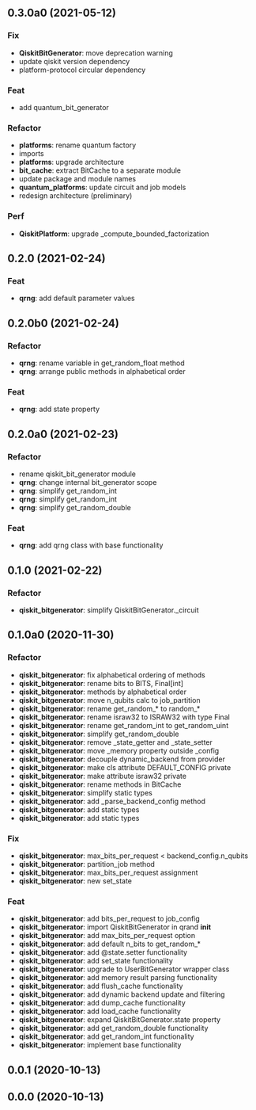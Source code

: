 ## 0.3.0a0 (2021-05-12)

### Fix

- **QiskitBitGenerator**: move deprecation warning
- update qiskit version dependency
- platform-protocol circular dependency

### Feat

- add quantum_bit_generator

### Refactor

- **platforms**: rename quantum factory
- imports
- **platforms**: upgrade architecture
- **bit_cache**: extract BitCache to a separate module
- update package and module names
- **quantum_platforms**: update circuit and job models
- redesign architecture (preliminary)

### Perf

- **QiskitPlatform**: upgrade _compute_bounded_factorization

## 0.2.0 (2021-02-24)

### Feat

- **qrng**: add default parameter values

## 0.2.0b0 (2021-02-24)

### Refactor

- **qrng**: rename variable in get_random_float method
- **qrng**: arrange public methods in alphabetical order

### Feat

- **qrng**: add state property

## 0.2.0a0 (2021-02-23)

### Refactor

- rename qiskit_bit_generator module
- **qrng**: change internal bit_generator scope
- **qrng**: simplify get_random_int
- **qrng**: simplify get_random_int
- **qrng**: simplify get_random_double

### Feat

- **qrng**: add qrng class with base functionality

## 0.1.0 (2021-02-22)

### Refactor

- **qiskit_bitgenerator**: simplify QiskitBitGenerator._circuit

## 0.1.0a0 (2020-11-30)

### Refactor

- **qiskit_bitgenerator**: fix alphabetical ordering of methods
- **qiskit_bitgenerator**: rename bits to BITS, Final[int]
- **qiskit_bitgenerator**: methods by alphabetical order
- **qiskit_bitgenerator**: move n_qubits calc to job_partition
- **qiskit_bitgenerator**: rename get_random_* to random_*
- **qiskit_bitgenerator**: rename israw32 to ISRAW32 with type Final
- **qiskit_bitgenerator**: rename get_random_int to get_random_uint
- **qiskit_bitgenerator**: simplify get_random_double
- **qiskit_bitgenerator**: remove _state_getter and _state_setter
- **qiskit_bitgenerator**: move _memory property outside _config
- **qiskit_bitgenerator**: decouple dynamic_backend from provider
- **qiskit_bitgenerator**: make cls attribute DEFAULT_CONFIG private
- **qiskit_bitgenerator**: make attribute israw32 private
- **qiskit_bitgenerator**: rename methods in BitCache
- **qiskit_bitgenerator**: simplify static types
- **qiskit_bitgenerator**: add _parse_backend_config method
- **qiskit_bitgenerator**: add static types
- **qiskit_bitgenerator**: add static types

### Fix

- **qiskit_bitgenerator**: max_bits_per_request < backend_config.n_qubits
- **qiskit_bitgenerator**: partition_job method
- **qiskit_bitgenerator**: max_bits_per_request assignment
- **qiskit_bitgenerator**: new set_state

### Feat

- **qiskit_bitgenerator**: add bits_per_request to job_config
- **qiskit_bitgenerator**: import QiskitBitGenerator in qrand __init__
- **qiskit_bitgenerator**: add max_bits_per_request option
- **qiskit_bitgenerator**: add default n_bits to get_random_*
- **qiskit_bitgenerator**: add @state.setter functionality
- **qiskit_bitgenerator**: add set_state functionality
- **qiskit_bitgenerator**: upgrade to UserBitGenerator wrapper class
- **qiskit_bitgenerator**: add memory result parsing functionality
- **qiskit_bitgenerator**: add flush_cache functionality
- **qiskit_bitgenerator**: add dynamic backend update and filtering
- **qiskit_bitgenerator**: add dump_cache functionality
- **qiskit_bitgenerator**: add load_cache functionality
- **qiskit_bitgenerator**: expand QiskitBitGenerator.state property
- **qiskit_bitgenerator**: add get_random_double functionality
- **qiskit_bitgenerator**: add get_random_int functionality
- **qiskit_bitgenerator**: implement base functionality

## 0.0.1 (2020-10-13)

## 0.0.0 (2020-10-13)
